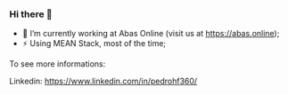 ### Hi there 👋

- 🔭 I’m currently working at Abas Online (visit us at https://abas.online);
- ⚡ Using MEAN Stack, most of the time;

To see more informations:

Linkedin: https://www.linkedin.com/in/pedrohf360/
